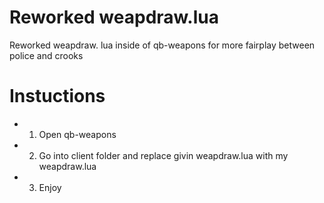 # Reworked weapdraw.lua
Reworked weapdraw. lua inside of qb-weapons for more fairplay between police and crooks

# Instuctions
- 1. Open qb-weapons
- 2. Go into client folder and replace givin weapdraw.lua with my weapdraw.lua
- 3. Enjoy
